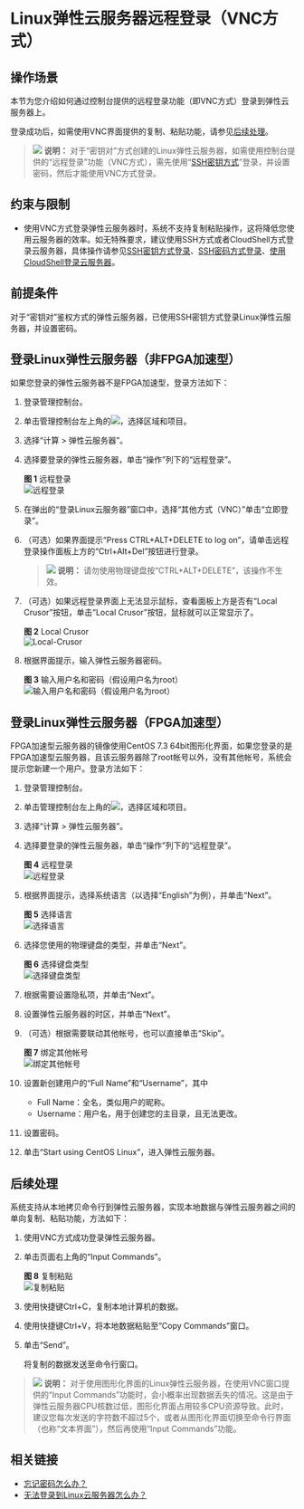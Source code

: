 # Linux弹性云服务器远程登录（VNC方式）<a name="ecs_03_0136"></a>

## 操作场景<a name="section1396372719610"></a>

本节为您介绍如何通过控制台提供的远程登录功能（即VNC方式）登录到弹性云服务器上。

登录成功后，如需使用VNC界面提供的复制、粘贴功能，请参见[后续处理](#section13971028132616)。

>![](public_sys-resources/icon-note.gif) **说明：** 
>对于“密钥对”方式创建的Linux弹性云服务器，如需使用控制台提供的“远程登录”功能（VNC方式），需先使用“[SSH密钥方式](SSH密钥方式登录.md)”登录，并设置密码，然后才能使用VNC方式登录。

## 约束与限制<a name="ecs_03_0127_section59281641102836"></a>

-   使用VNC方式登录弹性云服务器时，系统不支持复制粘贴操作，这将降低您使用云服务器的效率。如无特殊要求，建议使用SSH方式或者CloudShell方式登录云服务器，具体操作请参见[SSH密钥方式登录](SSH密钥方式登录.md)、[SSH密码方式登录](SSH密码方式登录.md)、[使用CloudShell登录云服务器](使用CloudShell登录云服务器.md)。

## 前提条件<a name="section1540710554463"></a>

对于“密钥对”鉴权方式的弹性云服务器，已使用SSH密钥方式登录Linux弹性云服务器，并设置密码。

## 登录Linux弹性云服务器（非FPGA加速型）<a name="ecs_03_0127_section34668256111127"></a>

如果您登录的弹性云服务器不是FPGA加速型，登录方法如下：

1.  登录管理控制台。
2.  单击管理控制台左上角的![](figures/icon-region.png)，选择区域和项目。
3.  选择“计算 \> 弹性云服务器”。
4.  选择要登录的弹性云服务器，单击“操作”列下的“远程登录”。

    **图 1**  远程登录<a name="fig02125113112"></a>  
    ![](figures/远程登录.png "远程登录")

5.  在弹出的“登录Linux云服务器”窗口中，选择“其他方式（VNC）”单击“立即登录”。
6.  （可选）如果界面提示“Press CTRL+ALT+DELETE to log on”，请单击远程登录操作面板上方的“Ctrl+Alt+Del”按钮进行登录。

    >![](public_sys-resources/icon-note.gif) **说明：** 
    >请勿使用物理键盘按“CTRL+ALT+DELETE”，该操作不生效。

7.  （可选）如果远程登录界面上无法显示鼠标，查看面板上方是否有“Local Crusor”按钮，单击“Local Crusor”按钮，鼠标就可以正常显示了。

    **图 2**  Local Crusor<a name="zh-cn_topic_0027268511_fig11301616132218"></a>  
    ![](figures/Local-Crusor.png "Local-Crusor")

8.  根据界面提示，输入弹性云服务器密码。

    **图 3**  输入用户名和密码（假设用户名为root）<a name="ecs_03_0127_fig22996848191913"></a>  
    ![](figures/输入用户名和密码（假设用户名为root）.png "输入用户名和密码（假设用户名为root）")


## 登录Linux弹性云服务器（FPGA加速型）<a name="ecs_03_0127_section32104990193557"></a>

FPGA加速型云服务器的镜像使用CentOS 7.3 64bit图形化界面，如果您登录的是FPGA加速型云服务器，且该云服务器除了root帐号以外，没有其他帐号，系统会提示您新建一个用户。登录方法如下：

1.  登录管理控制台。
2.  单击管理控制台左上角的![](figures/icon-region.png)，选择区域和项目。
3.  选择“计算 \> 弹性云服务器”。
4.  选择要登录的弹性云服务器，单击“操作”列下的“远程登录”。

    **图 4**  远程登录<a name="ecs_03_0136_fig02125113112"></a>  
    ![](figures/远程登录.png "远程登录")

5.  根据界面提示，选择系统语言（以选择“English”为例），并单击“Next”。

    **图 5**  选择语言<a name="ecs_03_0127_fig22642246193557"></a>  
    ![](figures/选择语言.png "选择语言")

6.  选择您使用的物理键盘的类型，并单击“Next”。

    **图 6**  选择键盘类型<a name="ecs_03_0127_fig43862652193557"></a>  
    ![](figures/选择键盘类型.png "选择键盘类型")

7.  根据需要设置隐私项，并单击“Next”。
8.  设置弹性云服务器的时区，并单击“Next”。
9.  （可选）根据需要联动其他帐号，也可以直接单击“Skip”。

    **图 7**  绑定其他帐号<a name="ecs_03_0127_fig13630694193557"></a>  
    ![](figures/绑定其他帐号.png "绑定其他帐号")

10. 设置新创建用户的“Full Name”和“Username”，其中
    -   Full Name：全名，类似用户的昵称。
    -   Username：用户名，用于创建您的主目录，且无法更改。

11. 设置密码。
12. 单击“Start using CentOS Linux”，进入弹性云服务器。

## 后续处理<a name="section13971028132616"></a>

系统支持从本地拷贝命令行到弹性云服务器，实现本地数据与弹性云服务器之间的单向复制、粘贴功能，方法如下：

1.  使用VNC方式成功登录弹性云服务器。
2.  单击页面右上角的“Input Commands”。

    **图 8**  复制粘贴<a name="fig5407450142719"></a>  
    ![](figures/复制粘贴.png "复制粘贴")

3.  使用快捷键Ctrl+C，复制本地计算机的数据。
4.  使用快捷键Ctrl+V，将本地数据粘贴至“Copy Commands”窗口。
5.  单击“Send”。

    将复制的数据发送至命令行窗口。


>![](public_sys-resources/icon-note.gif) **说明：** 
>对于使用图形化界面的Linux弹性云服务器，在使用VNC窗口提供的“Input Commands”功能时，会小概率出现数据丢失的情况。这是由于弹性云服务器CPU核数过低，图形化界面占用较多CPU资源导致。此时，建议您每次发送的字符数不超过5个，或者从图形化界面切换至命令行界面（也称“文本界面”），然后再使用“Input Commands”功能。

## 相关链接<a name="section2826432183510"></a>

-   [忘记密码怎么办？](重置密码使用场景介绍.md)
-   [无法登录到Linux云服务器怎么办？](https://support.huaweicloud.com/ecs_faq/zh-cn_topic_0105127983.html)

